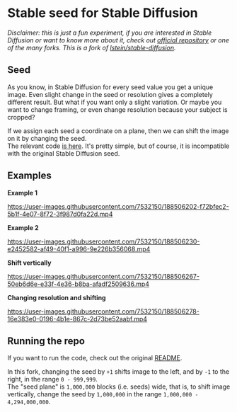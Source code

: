 # Stable seed for Stable Diffusion

*Disclaimer: this is just a fun experiment, if you are interested in Stable Diffusion or want to know more about it, 
check out [official repository](https://github.com/CompVis/stable-diffusion) or one of the many forks. 
This is a fork of [lstein/stable-diffusion](https://github.com/lstein/stable-diffusion).*

## Seed

As you know, in Stable Diffusion for every seed value you get a unique image. 
Even slight change in the seed or resolution gives a completely different result. 
But what if you want only a slight variation. Or maybe you want to change framing, 
or even change resolution because your subject is cropped?

If we assign each seed a coordinate on a plane, then we can shift the image on it by changing the seed.  
The relevant code [is here](https://github.com/kalikin/stable-seed/blob/main/ldm/simplet2i.py#L635-L676). 
It's pretty simple, but of course, it is incompatible with the original Stable Diffusion seed.

## Examples

**Example 1**

https://user-images.githubusercontent.com/7532150/188506202-f72bfec2-5b1f-4e07-8f72-3f987d0fa22d.mp4

**Example 2**

https://user-images.githubusercontent.com/7532150/188506230-e2452582-af49-40f1-a996-9e226b356068.mp4

**Shift vertically**

https://user-images.githubusercontent.com/7532150/188506267-50eb6d6e-e33f-4e36-b8ba-afadf2509636.mp4

**Changing resolution and shifting**

https://user-images.githubusercontent.com/7532150/188506278-16e383e0-0196-4b1e-867c-2d73be52aabf.mp4


## Running the repo

If you want to run the code, check out the original [README](README-lstein.md).

In this fork, changing the seed by `+1` shifts image to the left, and by `-1` to the right, in the range `0 - 999,999`.   
The "seed plane" is `1,000,000` blocks (i.e. seeds) wide, that is, to shift image vertically, 
change the seed by `1,000,000` in the range `1,000,000 - 4,294,000,000`.
